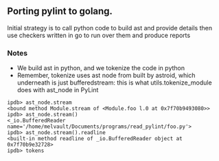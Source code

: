 ## Porting pylint to golang.

Initial strategy is to call python code to build ast and provide details then use checkers written in go to run over them and produce reports

### Notes
- We build ast in python, and we tokenize the code in python
- Remember, tokenize uses ast node from built by astroid, which underneath is just
bufferedstream:
this is what utils.tokenize_module does with ast_node in PyLint
```
ipdb> ast_node.stream                                                                                                                                                           
<bound method Module.stream of <Module.foo l.0 at 0x7f70b9493080>>
ipdb> ast_node.stream()                                                                                                                                                         
<_io.BufferedReader name='/home/melvault/Documents/programs/read_pylint/foo.py'>
ipdb> ast_node.stream().readline                                                                                                                                                
<built-in method readline of _io.BufferedReader object at 0x7f70b9e32728>
ipdb> tokens   
```

